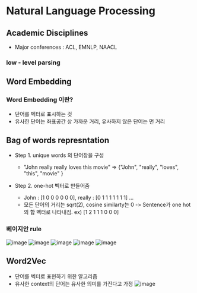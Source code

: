 # Natural Language Processing
## Academic Disciplines
 - Major conferences : ACL, EMNLP, NAACL 
### low - level parsing

## Word Embedding
### Word Embedding 이란?
 - 단어를 벡터로 표시하는 것 
 - 유사한 단어는 좌표공간 상 가까운 거리, 유사하지 않은 단어는 먼 거리 
 
## Bag of words represntation

 - Step 1. unique words 의 단어장을 구성
   - "John really really loves this movie" => {"John", "really", "loves", "this", "movie" }
 
 - Step 2. one-hot 벡터로 만들어줌
   - John : [1 0 0 0 0 0 0], really : [0 1 1 1 1 1 1 1] ...  
   - 모든 단어의 거리는 sqrt(2), cosine similarty는 0 
   -> Sentence가 one hot의 합 벡터로 나타내짐. ex) [1 2 1 1 1 0 0 0]
  
 ### 베이지안 rule
 ![image](https://user-images.githubusercontent.com/43736669/108024679-5fbc0780-7068-11eb-9cb8-fa4682ff2df6.png)
 ![image](https://user-images.githubusercontent.com/43736669/108025344-a827f500-7069-11eb-9015-c00e41595c9c.png)
 ![image](https://user-images.githubusercontent.com/43736669/108028280-effd4b00-706e-11eb-98a8-cc67aa89d594.png)
 ![image](https://user-images.githubusercontent.com/43736669/108029091-3acb9280-7070-11eb-9379-2713c4ace983.png)
 ![image](https://user-images.githubusercontent.com/43736669/108029123-47e88180-7070-11eb-8b95-e266cbb03b7a.png)

## Word2Vec
 - 단어를 벡터로 표현하기 위한 알고리즘 
 - 유사한 context의 단어는 유사한 의미를 가진다고 가정 
 ![image](https://user-images.githubusercontent.com/43736669/108029485-d957f380-7070-11eb-9de8-a8002b99384f.png)
